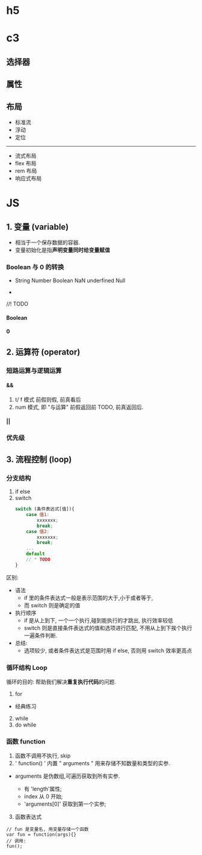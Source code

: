 # h5

# c3

## 选择器

## 属性

## 布局

- 标准流
- 浮动
- 定位

------

- 流式布局
- flex 布局
- rem 布局
- 响应式布局

# JS

## 1. 变量 (variable)

- 相当于一个保存数据的容器.
- 变量初始化是指**声明变量同时给变量赋值**


### Boolean 与 0 的转换

- String  Number  Boolean NaN underfined  Null

+  
//! TODO
#### Boolean
#### 0

## 2. 运算符 (operator)

### 短路运算与逻辑运算
#### && 
1. t/ f 模式
   前假则假, 前真看后
2. num 模式, 即 "与运算"
    前假返回前 TODO, 前真返回后. 

#### ||
### 优先级

## 3. 流程控制 (loop)

### 分支结构

1. if else
2. switch
    ```js
    switch (条件表达式[值]){
        case 值1:
            xxxxxxx;
            break;
        case 值2:
            xxxxxxx;
            break;    
        ...
        default
        // * TODO 
    }
    ```


区别: 
- 语法
  - if 里的条件表达式一般是表示范围的大于,小于或者等于, 
  - 而 switch 则是确定的值
- 执行顺序
  - if 是从上到下, 一个一个执行,碰到能执行的才跳出, 执行效率较低
  - switch 则是直接条件表达式的值和选项进行匹配, 不用从上到下挨个执行一遍条件判断.
- 总结:
  - 选项较少, 或者条件表达式是范围时用 if else, 否则用 switch 效率更高点

### 循环结构 Loop
循环的目的: 帮助我们解决**重复执行代码**的问题.
1. for
  - 经典练习

2. while
3. do while

### 函数 function

1. 函数不调用不执行, skip
2. ' function() ' 内置 " arguments " 用来存储不知数量和类型的实参.

  - arguments 是伪数组,可遍历获取到所有实参.

    - 有 'length'属性; 
    - index 从 0 开始;
    - 'arguments[0]' 获取到第一个实参;
  
3. 函数表达式

  ```JS
  // fun 是变量名, 用变量存储一个函数
  var fun = function(args){}
  // 调用: 
  fun();
  ```

